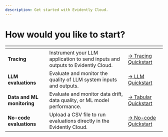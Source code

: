 ```yaml
---
description: Get started with Evidently Cloud.
---
```


# How would you like to start?

<table data-card-size="large" data-view="cards">
  <thead>
    <tr>
      <th></th>
      <th></th>
      <th></th>
    </tr>
  </thead>
  <tbody>
    <tr>
      <td>
        <strong>Tracing</strong>
      </td>
      <td>
        Instrument your LLM application to send inputs and outputs to Evidently Cloud.
      </td>
      <td>
        <a href="cloud_quickstart_tracing.md">→ Tracing Quickstart</a>
      </td>
    </tr>
    <tr>
      <td>
        <strong>LLM evaluations</strong>
      </td>
      <td>
        Evaluate and monitor the quality of LLM system inputs and outputs.
      </td>
      <td>
        <a href="cloud_quickstart_llm.md">→ LLM Quickstart</a>
      </td>
    </tr>
    <tr>
      <td>
        <strong>Data and ML monitoring</strong>
      </td>
      <td>
        Evaluate and monitor data drift, data quality, or ML model performance.
      </td>
      <td>
        <a href="cloud_quickstart_tabular.md">→ Tabular Quickstart</a>
      </td>
    </tr>
    <tr>
      <td>
        <strong>No-code evaluations</strong>
      </td>
      <td>
        Upload a CSV file to run evaluations directly in the Evidently Cloud.
      </td>
      <td>
        <a href=".../evaluations/no_code_evals.md">→ No-code Quickstart</a>
      </td>
    </tr>
  </tbody>
</table>

